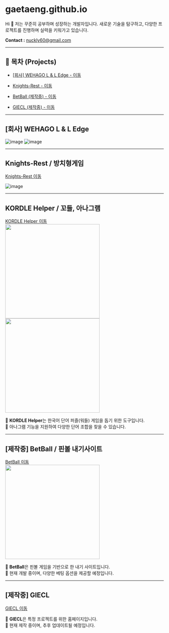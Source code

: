 # gaetaeng.github.io
Hi 👋 
저는 꾸준히 공부하며 성장하는 개발자입니다. 새로운 기술을 탐구하고, 다양한 프로젝트를 진행하며 실력을 키워가고 있습니다.

**Contact :** nuckly60@gmail.com  

---

## 📌 목차 (Projects)
- [[회사] WEHAGO L & L Edge - 이동](#회사-wehago-l--l-edge)

- [Knights-Rest - 이동](#Knights-Rest--방치형게임)
- [BetBall (제작중) - 이동](#제작중-betball--핀볼-내기사이트)
- [GIECL (제작중) - 이동](#제작중-giecl)

---
## [회사] WEHAGO L & L Edge
![image](https://github.com/user-attachments/assets/dfe2a3f3-f62a-4e5e-a31e-2874dc36b3e3)
![image](https://github.com/user-attachments/assets/0f8d28e8-2c75-4264-9c13-6b601931c5f6)

---
## Knights-Rest / 방치형게임
[Knights-Rest 이동](https://gaetaeng.github.io/Knight-s-Rest)

![image](https://github.com/user-attachments/assets/dced5944-b24d-4a52-8ade-da011b379755)

---
## KORDLE Helper / 꼬들, 아나그램
[KORDLE Helper 이동](https://gaetaeng.github.io/kordle-helper/)  
<img src="https://github.com/user-attachments/assets/10f215c5-7487-4645-9020-8feeb52c49be" width="300px" height="300px">
<img src="https://github.com/user-attachments/assets/1748cfd3-e256-44b2-b5f1-72bd7733329b" width="300px" height="300px">

🔹 **KORDLE Helper**는 한국어 단어 퍼즐(워들) 게임을 돕기 위한 도구입니다.  
🔹 아나그램 기능을 지원하여 다양한 단어 조합을 찾을 수 있습니다.  

---
## [제작중] BetBall / 핀볼 내기사이트
[BetBall 이동](https://gaetaeng.github.io/BetBall/)  
<img src="https://github.com/user-attachments/assets/a47121e0-e60c-48b7-9147-c46203df4459" width="300px" height="300px">

🔹 **BetBall**은 핀볼 게임을 기반으로 한 내기 사이트입니다.  
🔹 현재 개발 중이며, 다양한 베팅 옵션을 제공할 예정입니다.  

---
## [제작중] GIECL
[GIECL 이동](https://gaetaeng.github.io/giec-homepage/)

🔹 **GIECL**은 특정 프로젝트를 위한 홈페이지입니다.  
🔹 현재 제작 중이며, 추후 업데이트될 예정입니다.  
